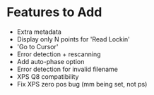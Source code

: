 # Features to Add
- Extra metadata
- Display only N points for 'Read Lockin' 
- 'Go to Cursor'
- Error detection + rescanning  
- Add auto-phase option
- Error detection for invalid filename
- XPS Q8 compatibility
- Fix XPS zero pos bug (mm being set, not ps) 
